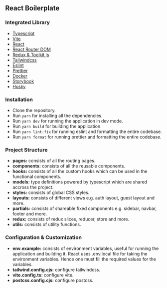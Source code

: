 ## React Boilerplate

### Integrated Library

- [Typescript](https://www.typescriptlang.org/)
- [Vite](https://vitejs.dev/guide/)
- [React](https://reactjs.org/docs/getting-started.html)
- [React Router DOM](https://reactrouter.com/en/main)
- [Redux & Toolkit js](https://redux-toolkit.js.org/introduction/getting-started)
- [Tailwindcss](https://tailwindcss.com/docs/installation)
- [Eslint](https://eslint.org/docs/latest/user-guide/getting-started)
- [Prettier](https://prettier.io/docs/en/index.html)
- [Docker](https://www.docker.com/get-started/)
- [Storybook](https://storybook.js.org/docs/react/get-started/introduction)
- [Husky](https://typicode.github.io/husky/)

### Installation

- Clone the repository.
- Run `yarn` for installing all the dependencies.
- Run `yarn dev` for running the application in dev mode.
- Run `yarn build` for building the application.
- Run `yarn lint:fix` for running eslint and formatting the entire codebase.
- Run `yarn format` for running prettier and formatting the entire codebase.

### Project Structure

- **pages:** consists of all the routing pages.
- **components:** consists of all the reusable components.
- **hooks:** consists of all the custom hooks which can be used in the functional components.
- **models:** type definitions powered by typescript which are shared accross the project.
- **styles:** consists of global CSS styles.
- **layouts:** consists of different views e.g. auth layout, guest layout and more.
- **partials:** consists of shareable fixed components e.g. sidebar, navbar, footer and more.
- **redux:** consists of redux slices, reducer, store and more.
- **utils:** consists of utility functions.

### Configuration & Customization

- **env.example:** consists of environment variables, useful for running the application and building it. React uses .env.local file for taking the environment variables. Hence one must fill the required values for the variables.
- **tailwind.config.cjs:** configure tailwindcss.
- **vite.config.ts:** configure vite.
- **postcss.config.cjs:** configure postcss.
